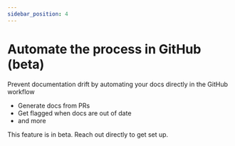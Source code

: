 ```yaml
---
sidebar_position: 4
---
```


# Automate the process in GitHub (beta)
Prevent documentation drift by automating your docs directly in the GitHub workflow

* Generate docs from PRs
* Get flagged when docs are out of date
* and more

This feature is in beta. Reach out directly to get set up.

